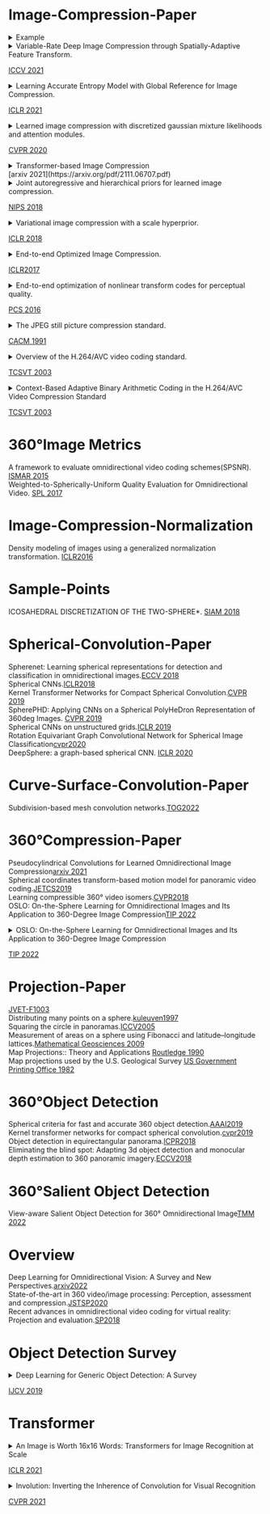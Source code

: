# Image-Compression-Paper

<details>
<summary>
Example
</summary>
## Motivation
## Contribution
</details>

<details>
<summary>Variable-Rate Deep Image Compression through Spatially-Adaptive Feature Transform.</summary>
## Motivation
## Contribution
</details>

[ICCV 2021](https://openaccess.thecvf.com/content/ICCV2021/papers/Song_Variable-Rate_Deep_Image_Compression_Through_Spatially-Adaptive_Feature_Transform_ICCV_2021_paper.pdf)



<details>
<summary>
Learning Accurate Entropy Model with Global Reference for Image Compression. 
</summary>

## Motivation
    1. Existing methods only combined hyperprior with local context in the entropy model.
## Contribution
    1. Proposed a global reference model for image compression to effectively leverage both the local and global context information
    2. A mean-shift GDN module
</details>

[ICLR 2021](https://arxiv.org/pdf/2010.08321.pdf)  



<details>
<summary>
Learned image compression with discretized gaussian mixture likelihoods and attention modules. 
</summary>
## Motivation
## Contribution
</details>

[CVPR 2020](https://openaccess.thecvf.com/content_CVPR_2020/papers/Cheng_Learned_Image_Compression_With_Discretized_Gaussian_Mixture_Likelihoods_and_Attention_CVPR_2020_paper.pdf)  


<details>
<summary>
Transformer-based Image Compression
</summary>
## Motivation
## Contribution
</details>
[arxiv 2021](https://arxiv.org/pdf/2111.06707.pdf)

<details>
<summary>
Joint autoregressive and hierarchical priors for learned image compression. 
</summary>

## Motivation
    1. The work was motivated by the hierarchical entropy model(which publiced in ICLR2018).

## Contribution
    1. Generalize the hierarchical Gaussian scale mixture model into conditional Gaussian mixture model
    2. Assess the compression performance of both models 

## Ablation Study


<p align="center">
  <img src="paper_figure/image_compression_paper/Joint_autoregressive_and_hierarchical_priors_for_learned_image_compression/fig2.png" width="1000"/>
</p>
<p align="center">
  <img src="paper_figure/image_compression_paper/Joint_autoregressive_and_hierarchical_priors_for_learned_image_compression/fig17.png" height="400" />
  <img src="paper_figure/image_compression_paper/Joint_autoregressive_and_hierarchical_priors_for_learned_image_compression/fig18.png" height="400" /> 
  <img src="paper_figure/image_compression_paper/Joint_autoregressive_and_hierarchical_priors_for_learned_image_compression/fig19.png" height="400" /> 
  <img src="paper_figure/image_compression_paper/Joint_autoregressive_and_hierarchical_priors_for_learned_image_compression/fig20.png" height="400" />
  <img src="paper_figure/image_compression_paper/Joint_autoregressive_and_hierarchical_priors_for_learned_image_compression/fig21.png" height="400" />
</p>

</details>

[NIPS 2018](https://arxiv.org/pdf/1809.02736.pdf)  



<details>
<summary>
Variational image compression with a scale hyperprior.
</summary>

## Motivation
<!-- 1. HEVC models images with variable size blocks, unlike JPEG which uses fixed size blocks. It can be used to achieve more efficient image compression, because HEVC is free to select a partitioning for each image. HEVC only need to transmit the side information between the encoder and decoder.By this way, the amount of side information sent is much smaller,on average, than the reduction of code length. -->

1. Side information are largely unexplored in existing CNN-based image compression models
2. Side information can be used to achieve more efficient image compression
3. The side information of conventional image compression models is hand-designed

## Contribution
1. This paper proposed a model to learn the latent representation of the entropy model.

## Method
![The structure of conventional image compression model](paper_figure/image_compression_paper/Variational_image_compression_with_a_scale_hyperprior/fig1.png)

![The structure of conventional image compression model extended with a hyperprior](paper_figure/image_compression_paper/Variational_image_compression_with_a_scale_hyperprior/fig3.png)





</details>

[ICLR 2018](https://arxiv.org/pdf/1802.01436.pdf)


<details>
<summary>
End-to-end Optimized Image Compression. 
</summary>
## Motivation
## Contribution
</details>

[ICLR2017](https://arxiv.org/pdf/1611.01704.pdf)  



<details>
<summary>
End-to-end optimization of nonlinear transform codes for perceptual quality. 
</summary>
## Motivation
## Contribution
</details>

[PCS 2016](https://ieeexplore.ieee.org/stamp/stamp.jsp?tp=&arnumber=7906310)  



<details>
<summary>
The JPEG still picture compression standard. 
</summary>
## Motivation
## Contribution
</details>

[CACM 1991](https://dl.acm.org/doi/pdf/10.1145/103085.103089)  


<details>
<summary>
Overview of the H.264/AVC video coding standard. 
</summary>
## Motivation
## Contribution
</details>

[TCSVT 2003](https://ieeexplore.ieee.org/stamp/stamp.jsp?tp=&arnumber=1218189)


<details>
<summary>
Context-Based Adaptive Binary Arithmetic Coding in the H.264/AVC Video Compression Standard
</summary>

## Motivation

## Contribution
   1. This paper conbined an adaptive binary arithmetic coding technique with a well-designed set of context models.
   2. 
</details>

[TCSVT 2003](https://ieeexplore.ieee.org/stamp/stamp.jsp?arnumber=1218195)



# 360&deg;Image Metrics
A framework to evaluate omnidirectional video coding schemes(SPSNR). [ISMAR 2015](https://ieeexplore.ieee.org/abstract/document/7328056)  
Weighted-to-Spherically-Uniform Quality Evaluation for Omnidirectional Video. [SPL 2017](https://ieeexplore.ieee.org/abstract/document/7961186)  


# Image-Compression-Normalization
Density modeling of images using a generalized normalization transformation. [ICLR2016](https://arxiv.org/pdf/1511.06281)  


# Sample-Points
ICOSAHEDRAL DISCRETIZATION OF THE TWO-SPHERE*. [SIAM 2018](https://epubs.siam.org/doi/pdf/10.1137/0722066)  



# Spherical-Convolution-Paper
Spherenet: Learning spherical representations for detection and classification in omnidirectional images.[ECCV 2018](https://openaccess.thecvf.com/content_ECCV_2018/papers/Benjamin_Coors_SphereNet_Learning_Spherical_ECCV_2018_paper.pdf)  
Spherical CNNs.[ICLR2018](https://arxiv.org/pdf/1801.10130.pdf)  
Kernel Transformer Networks for Compact Spherical Convolution.[CVPR 2019](https://openaccess.thecvf.com/content_CVPR_2019/papers/Su_Kernel_Transformer_Networks_for_Compact_Spherical_Convolution_CVPR_2019_paper.pdf)  
SpherePHD: Applying CNNs on a Spherical PolyHeDron Representation of 360deg Images. [CVPR 2019](https://openaccess.thecvf.com/content_CVPR_2019/papers/Lee_SpherePHD_Applying_CNNs_on_a_Spherical_PolyHeDron_Representation_of_360deg_CVPR_2019_paper.pdf)  
Spherical CNNs on unstructured grids.[ICLR 2019](https://arxiv.org/pdf/1901.02039.pdf)  
Rotation Equivariant Graph Convolutional Network for Spherical Image Classification[cvpr2020](https://openaccess.thecvf.com/content_CVPR_2020/papers/Yang_Rotation_Equivariant_Graph_Convolutional_Network_for_Spherical_Image_Classification_CVPR_2020_paper.pdf)  
DeepSphere: a graph-based spherical CNN. [ICLR 2020](https://arxiv.org/pdf/2012.15000)  




# Curve-Surface-Convolution-Paper
Subdivision-based mesh convolution networks.[TOG2022](https://dl.acm.org/doi/pdf/10.1145/3506694)






# 360&deg;Compression-Paper
Pseudocylindrical Convolutions for Learned Omnidirectional Image Compression[arxiv 2021](https://arxiv.org/pdf/2112.13227.pdf)  
Spherical coordinates transform-based motion model for panoramic video coding.[JETCS2019](https://ieeexplore.ieee.org/stamp/stamp.jsp?tp=&arnumber=8629996)  
Learning compressible 360° video isomers.[CVPR2018](https://openaccess.thecvf.com/content_cvpr_2018/papers/Su_Learning_Compressible_360deg_CVPR_2018_paper.pdf)  
OSLO: On-the-Sphere Learning for Omnidirectional Images and Its Application to 360-Degree Image Compression[TIP 2022](https://ieeexplore.ieee.org/abstract/document/9875033)




<details>
<summary>
OSLO: On-the-Sphere Learning for Omnidirectional Images and Its Application to 360-Degree Image Compression
</summary>

## Motivation:
    Existing spherical CNN didn't contain all these three properities:  
    1. rotation equivariance  
    2. expressive filter  
    3. computational efficiency 

## Contribution:
    1. They proposed a new convolution operation on the sphere based on the HEALPix uniform sampling.  
    2. They adapt existing standard CNN techniques(stride, iterative aggregation and pixel shuffling) to the spherical domain.  
    3. Apply the new framework to the task of omnidirectional image compression.  
</details>

[TIP 2022](https://ieeexplore.ieee.org/abstract/document/9875033)



# Projection-Paper
[JVET-F1003](https://www.researchgate.net/publication/326381357_JVET-F1003_Algorithm_descriptions_of_projection_format_conversion_and_video_quality_metrics_in_360Lib)  
Distributing many points on a sphere.[kuleuven1997](https://perswww.kuleuven.be/~u0017946/publications/Papers97/art97a-Saff-Kuijlaars-MI/Saff-Kuijlaars-MathIntel97.pdf)  
Squaring the circle in panoramas.[ICCV2005](https://ieeexplore.ieee.org/stamp/stamp.jsp?tp=&arnumber=1544869)  
Measurement of areas on a sphere using Fibonacci and latitude–longitude lattices.[Mathematical Geosciences 2009](https://link.springer.com/content/pdf/10.1007/s11004-009-9257-x.pdf)  
Map Projections:: Theory and Applications [Routledge 1990](https://www.taylorfrancis.com/books/mono/10.1201/9780203748121/map-projections-ii-pearson)  
Map projections used by the U.S. Geological Survey [US Government Printing Office 1982](https://pubs.usgs.gov/bul/1532/report.pdf)






# 360&deg;Object Detection
Spherical criteria for fast and accurate 360 object detection.[AAAI2019](https://ojs.aaai.org/index.php/AAAI/article/view/6995)  
Kernel transformer networks for compact spherical convolution.[cvpr2019](https://openaccess.thecvf.com/content_CVPR_2019/papers/Su_Kernel_Transformer_Networks_for_Compact_Spherical_Convolution_CVPR_2019_paper.pdf)  
Object detection in equirectangular panorama.[ICPR2018](https://arxiv.org/pdf/1805.08009.pdf)  
Eliminating the blind spot: Adapting 3d object detection and monocular depth estimation to 360 panoramic imagery.[ECCV2018](https://arxiv.org/pdf/1808.06253v1.pdf)





# 360&deg;Salient Object Detection
View-aware Salient Object Detection for 360° Omnidirectional Image[TMM 2022](https://arxiv.org/pdf/2209.13222)





# Overview
Deep Learning for Omnidirectional Vision: A Survey and New Perspectives.[arxiv2022](https://arxiv.org/pdf/2205.10468.pdf)  
State-of-the-art in 360 video/image processing: Perception, assessment and compression.[JSTSP2020](https://ieeexplore.ieee.org/stamp/stamp.jsp?tp=&arnumber=8960364)  
Recent advances in omnidirectional video coding for virtual reality: Projection and evaluation.[SP2018](https://reader.elsevier.com/reader/sd/pii/S0165168418300057?token=91255BF9EFC05C00E5DBA290E37F10CE94943DC5DB754B4B74BE1E7658A9C062AD8F74E85C089DA3B7F81A4C81E655C5&originRegion=us-east-1&originCreation=20220927212654)




# Object Detection Survey

<details>
<summary>
Deep Learning for Generic Object Detection: A Survey
</summary>

## Motivation
   1. Although tremendous progress has been achieved during past 5 years, but they didn't find comprehensive surveys of Object Detection.

## Contribution

## Definition of Object Detection 
Given an image, determine whether or not there are instances of 

</details>

[IJCV 2019](https://link.springer.com/article/10.1007/s11263-019-01247-4)


# Transformer


<details>
<summary>
An Image is Worth 16x16 Words: Transformers for Image Recognition at Scale
</summary>
</details>

[ICLR 2021](https://arxiv.org/pdf/2010.11929.pdf)

<details>
<summary>
Involution: Inverting the Inherence of Convolution for Visual Recognition
</summary>

## Motivation
    Advantage of existing CNN structure
    1. Spatial-agnostic(spatial-agnostic guarantees the efficiency of convolution kernels by reusing them among different locations and pursues translation equivalence)
    2. Channel-specific(channel-specific is responsible for collecting diverse information encoded in different channels)

    Disadvantage of existing CNN structure
    1. Original CNN structure deprives convolution kernels of the ability to adapt to diverse visual patterns with respect to different spatial positions
    2. Locality constrains the receptive field of convolution, posing challenges for capturing long-range spatial interactions in a single shot. 

## Contribution
   1. Breaking through the existing inductive biases of convolution
   2. Unifying the view of self-attention and convolution

</details>

[CVPR 2021](https://arxiv.org/abs/2103.06255)